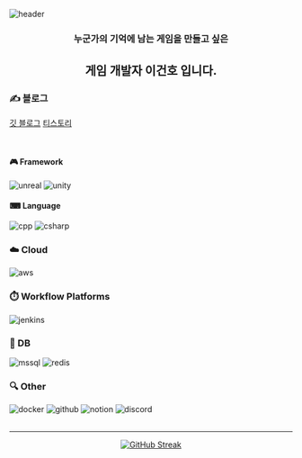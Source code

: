![header](https://capsule-render.vercel.app/api?type=transparent&theme=default&height=170&fontSize=100&animation=fadeIn&text=Geonho%20Lee&desc=Game%20Programmer&descAlign=72&descAlignY=80)

<div align="center">
  
### 누군가의 기억에 남는 게임을 만들고 싶은
## 게임 개발자 이건호 입니다. 

</div>

### ✍ 블로그
[깃 블로그](https://igh01gi.github.io/)
[티스토리](https://igh01ti.tistory.com/)

<br>

#### 🎮 Framework
![unreal](https://img.shields.io/badge/unrealengine-%23313131.svg?style=for-the-badge&logo=unrealengine&logoColor=white)
![unity](https://img.shields.io/badge/Unity-100000?style=for-the-badge&logo=unity&logoColor=white)
<br>
#### ⌨ Language
![cpp](https://img.shields.io/badge/C%2B%2B-00599C?style=for-the-badge&logo=c%2B%2B&logoColor=white)
![csharp](https://img.shields.io/badge/C%23-239120?style=for-the-badge&logo=c-sharp&logoColor=white)
<br>
### ☁️ Cloud
![aws](https://img.shields.io/badge/Amazon_AWS-FF9900?style=for-the-badge&logo=amazonaws&logoColor=white)
<br>
### ⏱️ Workflow Platforms
![jenkins](https://img.shields.io/badge/Jenkins-D24939?style=for-the-badge&logo=Jenkins&logoColor=white)
<br>
### 📑 DB
![mssql](https://img.shields.io/badge/Microsoft_SQL_Server-CC2927?style=for-the-badge&logo=microsoft-sql-server&logoColor=white)
![redis](https://img.shields.io/badge/redis-%23DD0031.svg?&style=for-the-badge&logo=redis&logoColor=white)
### 🔍 Other
![docker](https://img.shields.io/badge/docker-%230db7ed.svg?style=for-the-badge&logo=docker&logoColor=white)
![github](https://img.shields.io/badge/GitHub-100000?style=for-the-badge&logo=github&logoColor=white)
![notion](https://img.shields.io/badge/Notion-000000?style=for-the-badge&logo=notion&logoColor=white)
![discord](https://img.shields.io/badge/Discord-7289DA?style=for-the-badge&logo=discord&logoColor=white)
<br>
<br>

---

<div align="center">
  
[![GitHub Streak](https://streak-stats.demolab.com?user=iGH01gi&date_format=%5BY.%5Dn.j&mode=weekly)](https://git.io/streak-stats)

</div>

<!-- [![Anurag's GitHub stats](https://github-readme-stats.vercel.app/api?username=iGH01gi&show_icons=true&hide_rank=true)](https://github.com/anuraghazra/github-readme-stats) -->
<!-- [![Top Langs](https://github-readme-stats.vercel.app/api/top-langs/?username=iGH01gi)](https://github.com/anuraghazra/github-readme-stats)-->


